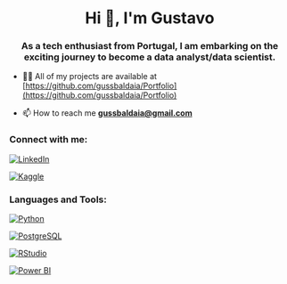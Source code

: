 <h1 align="center">Hi 👋, I'm Gustavo</h1>
<h3 align="center">As a tech enthusiast from Portugal, I am embarking on the exciting journey to become a data analyst/data scientist.</h3>

- 👨‍💻 All of my projects are available at [https://github.com/gussbaldaia/Portfolio](https://github.com/gussbaldaia/Portfolio)

- 📫 How to reach me **gussbaldaia@gmail.com**

<h3 align="left">Connect with me:</h3>

<p align="left">
  
[![LinkedIn](https://img.shields.io/badge/LinkedIn-0077B5?style=for-the-badge&logo=linkedin&logoColor=white)](https://linkedin.com/in/gustavo-baldaia)

[![Kaggle](https://img.shields.io/badge/Kaggle-20BEFF?style=for-the-badge&logo=kaggle&logoColor=white)](https://www.kaggle.com/gussbaldaia)

</p>

<h3 align="left">Languages and Tools:</h3>

<p align="left"> 
  
[![Python](https://img.shields.io/badge/Python-3776AB?style=for-the-badge&logo=python&logoColor=white)](https://www.python.org/)
  
[![PostgreSQL](https://img.shields.io/badge/PostgreSQL-4169E1?style=for-the-badge&logo=postgresql&logoColor=white)](https://www.postgresql.org/)

[![RStudio](https://img.shields.io/badge/RStudio-007ACC?style=for-the-badge&logo=rstudio&logoColor=white)](https://www.rstudio.com/)

[![Power BI](https://img.shields.io/badge/Power_BI-FFFF00?style=for-the-badge&logo=power-bi&logoColor=0058A4)](https://powerbi.microsoft.com/)

</p>
